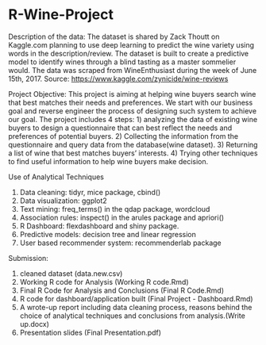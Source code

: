 # R-Wine-Project

Description of the data:
The dataset is shared by Zack Thoutt on Kaggle.com planning to use deep learning to predict the wine variety using words in the description/review. The dataset is built to create a predictive model to identify wines through a blind tasting as a master sommelier would. The data was scraped from WineEnthusiast during the week of June 15th, 2017. 
Source: https://www.kaggle.com/zynicide/wine-reviews

Project Objective:
This project is aiming at helping wine buyers search wine that best matches their needs and preferences. We start with our business goal and reverse engineer the process of designing such system to achieve our goal. The project includes 4 steps: 1) analyzing the data of existing wine buyers to design a questionnaire that can best reflect the needs and preferences of potential buyers. 2) Collecting the information from the questionnaire and query data from the database(wine dataset). 3) Returning a list of wine that best matches buyers’ interests. 4) Trying other techniques to find useful information to help wine buyers make decision. 

Use of Analytical Techniques 
1)	Data cleaning: tidyr, mice package, cbind()
2)	Data visualization: ggplot2
3)	Text mining: freq_terms() in the qdap package, wordcloud
4)	Association rules: inspect() in the arules package and apriori()
5)	R Dashboard: flexdashboard and shiny package.
6)	Predictive models: decision tree and linear regression
7)	User based recommender system: recommenderlab package 

Submission:
1. cleaned dataset (data.new.csv) 
2. Working R code for Analysis (Working R code.Rmd)
3. Final R Code for Analysis and Conclusions (Final R Code.Rmd) 
4. R code for dashboard/application built (Final Project - Dashboard.Rmd)
5. A wrote-up report including data cleaning process, reasons behind the choice of analytical techniques and conclusions from analysis.(Write up.docx)
6. Presentation slides (Final Presentation.pdf)

